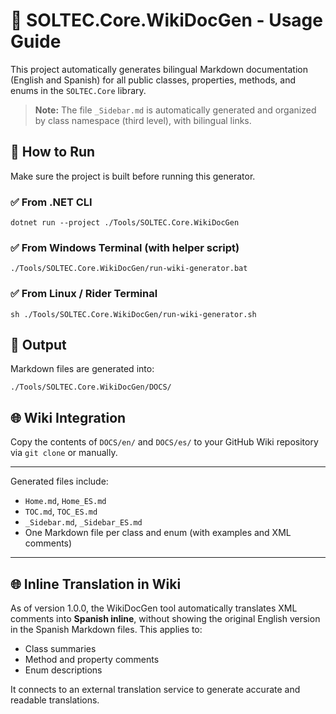 # 📘 SOLTEC.Core.WikiDocGen - Usage Guide

This project automatically generates bilingual Markdown documentation (English and Spanish) for all public classes, properties, methods, and enums in the `SOLTEC.Core` library.

> **Note:** The file `_Sidebar.md` is automatically generated and organized by class namespace (third level), with bilingual links.

## 🚀 How to Run

Make sure the project is built before running this generator.

### ✅ From .NET CLI
```
dotnet run --project ./Tools/SOLTEC.Core.WikiDocGen
```

### ✅ From Windows Terminal (with helper script)
```
./Tools/SOLTEC.Core.WikiDocGen/run-wiki-generator.bat
```

### ✅ From Linux / Rider Terminal
```
sh ./Tools/SOLTEC.Core.WikiDocGen/run-wiki-generator.sh
```

## 📂 Output

Markdown files are generated into:
```
./Tools/SOLTEC.Core.WikiDocGen/DOCS/
```

## 🌐 Wiki Integration

Copy the contents of `DOCS/en/` and `DOCS/es/` to your GitHub Wiki repository via `git clone` or manually.

---

Generated files include:
- `Home.md`, `Home_ES.md`
- `TOC.md`, `TOC_ES.md`
- `_Sidebar.md`, `_Sidebar_ES.md`
- One Markdown file per class and enum (with examples and XML comments)

---

## 🌐 Inline Translation in Wiki

As of version 1.0.0, the WikiDocGen tool automatically translates XML comments into **Spanish inline**, without showing the original English version in the Spanish Markdown files. This applies to:

- Class summaries
- Method and property comments
- Enum descriptions

It connects to an external translation service to generate accurate and readable translations.
